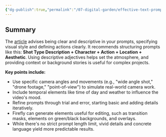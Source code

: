 ```yaml
---
{"dg-publish":true,"permalink":"/07-digital-garden/effective-text-prompts-for-video-generation/","title":"Writing effective text prompts for video generation","tags":["AI"],"updated":"2025-04-06T14:56:44.321-07:00"}
---
```


## Summary

The [article](https://helpx.adobe.com/firefly/work-with-audio-and-video/work-with-video/writing-effective-text-prompts-for-video-generation.html) advises being clear and descriptive in your prompts, specifying visual style and defining actions clearly. It recommends structuring prompts like this: **Shot Type Description + Character + Action + Location + Aesthetic**. Using descriptive adjectives helps set the atmosphere, and providing context or background stories is useful for complex projects.

**Key points include:**

- Use specific camera angles and movements (e.g., "wide angle shot," "drone footage," "point-of-view") to simulate real-world camera work.
- Include temporal elements like time of day and weather to influence the video's mood.
- Refine prompts through trial and error, starting basic and adding details iteratively.
- Firefly can generate elements useful for editing, such as transition masks, elements on green/black backgrounds, and overlays.
- While there's no strict prompt length limit, vivid details and concrete language yield more predictable results.